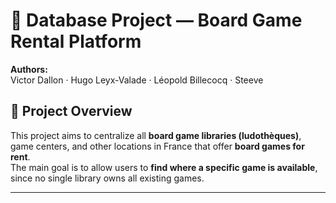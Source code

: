 # 🎲 Database Project — Board Game Rental Platform

**Authors:**  
Victor Dallon · Hugo Leyx-Valade · Léopold Billecocq · Steeve

## 📌 Project Overview

This project aims to centralize all **board game libraries (ludothèques)**, game centers, and other locations in France that offer **board games for rent**.  
The main goal is to allow users to **find where a specific game is available**, since no single library owns all existing games.

---
